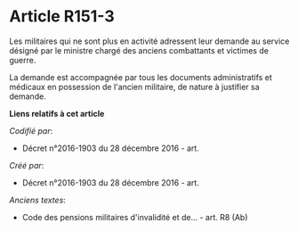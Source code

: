 # Article R151-3

Les militaires qui ne sont plus en activité adressent leur demande au service désigné par le ministre chargé des anciens
combattants et victimes de guerre.

La demande est accompagnée par tous les documents administratifs et médicaux en possession de l'ancien militaire, de nature à
justifier sa demande.

**Liens relatifs à cet article**

_Codifié par_:

  - Décret n°2016-1903 du 28 décembre 2016 - art.

_Créé par_:

  - Décret n°2016-1903 du 28 décembre 2016 - art.

_Anciens textes_:

  - Code des pensions militaires d'invalidité et de... - art. R8 (Ab)
